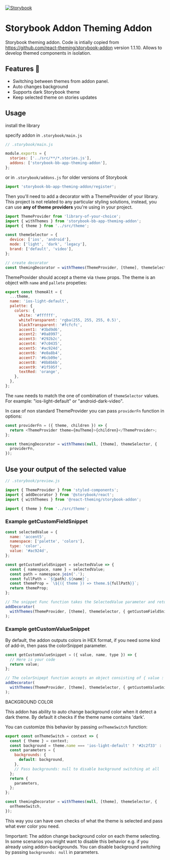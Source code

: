 [![Storybook](https://raw.githubusercontent.com/storybookjs/storybook-addon-console/master/docs/storybook.svg?sanitize=true)](https://react-theming.github.io/storybook-addon)

# Storybook Addon Theming Addon

Storybook theming addon. Code is intially copied from https://github.com/react-theming/storybook-addon version 1.1.10. Allows to develop themed components in isolation.

## Features :dizzy:

- Switching between themes from addon panel.
- Auto changes background
- Supports dark Storybook theme
- Keep selected theme on stories updates

## Usage

install the library

specify addon in `.storybook/main.js`

```js
// .storybook/main.js

module.exports = {
  stories: ['../src/**/*.stories.js'],
  addons: ['storybook-bb-app-theming-addon'],
};
```

or in `.storybook/addons.js` for older versions of Storybook

```js
import 'storybook-bb-app-theming-addon/register';
```

Then you'll need to add a decorator with a ThemeProvider of your library. This project is not related to any particular styling solutions, instead, you can use **any of theme providers** you're using in your project.

```js
import ThemeProvider from 'library-of-your-choice';
import { withThemes } from 'storybook-bb-app-theming-addon';
import { theme } from '../src/theme';

const themeSelector = {
  device: ['ios', 'android'],
  mode: ['light', 'dark', 'legacy'],
  brand: ['default', 'video'],
};

// create decorator
const themingDecorator = withThemes(ThemeProvider, [theme], themeSelector);
```

ThemeProvider should accept a theme via `theme` props. The theme is an object with `name` and `pallete` propeties:

```js
export const themeAlt = {
  ...theme,
  name: 'ios-light-default',
  palette: {
    colors: {
      white: '#ffffff',
      whiteTransparent: 'rgba(255, 255, 255, 0.5)',
      blackTransparent: '#fcfcfc',
      accent1: '#3bd9d6',
      accent2: '#0a8997',
      accent3: '#292b2c',
      accent4: '#7c0435',
      accent5: '#ac924d',
      accent6: '#e0a8b4',
      accent7: '#6cb09e',
      accent8: '#8b8b6b',
      accent9: '#1f595f',
      textRed: 'orange',
    },
  },
};
```

The `name` needs to match the one of combination of `themeSelector` values. For example: "ios-light-default" or "android-dark-video".

In case of non standard ThemeProvider you can pass `providerFn` function in options:

```js
const providerFn = ({ theme, children }) => {
  return <ThemeProvider theme={muTheme}>{children}</ThemeProvider>;
};

const themingDecorator = withThemes(null, [theme], themeSelector, {
  providerFn,
});
```

## Use your output of the selected value

```js
// .storybook/preview.js

import { ThemeProvider } from 'styled-components';
import { addDecorator } from '@storybook/react';
import { withThemes } from '@react-theming/storybook-addon';

import { theme } from '../src/theme';
```

### Example getCustomFieldSnippet

```js
const selectedValue = {
  name: 'accent5',
  namespace: ['palette', 'colors'],
  type: 'color',
  value: '#ac924d',
};

const getCustomFieldSnippet = selectedValue => {
  const { namespace, name } = selectedValue;
  const path = namespace.join('.');
  const fullPath = `${path}.${name}`;
  const themeProp = `\${({ theme }) => theme.${fullPath}}`;
  return themeProp;
};

// The snippet Func function takes the SelectedValue parameter and returns a string
addDecorator(
  withThemes(ThemeProvider, [theme], themeSelector, { getCustomFieldSnippet }),
);
```

### Example getCustomValueSnippet

By default, the addon outputs colors in HEX format, if you need some kind of add-in, then pass the colorSnippet parameter.

```js
const getCustomValueSnippet = ({ value, name, type }) => {
  // Here is your code
  return value;
};

// The colorSnipept function accepts an object consisting of { value : HEX, name: string, type: color}
addDecorator(
  withThemes(ThemeProvider, [theme], themeSelector, { getCustomValueSnippet }),
);
```

BACKGROUND COLOR

This addon has ability to auto change background color when it detect a dark theme. By default it checks if the theme name contains 'dark'.

You can customize this behavior by passing `onThemeSwitch` function:

```js
export const onThemeSwitch = context => {
  const { theme } = context;
  const background = theme.name === 'ios-light-default' ? '#2c2f33' : 'white';
  const parameters = {
    backgrounds: {
      default: background,
    },
    // Pass backgrounds: null to disable background switching at all
  };
  return {
    parameters,
  };
};

const themingDecorator = withThemes(null, [theme], themeSelector, {
  onThemeSwitch,
});
```

This way you can have own checks of what the theme is selected and pass what ever color you need.

!important: The addon change background color on each theme selecting. In some scenarios you might want to disable this behavior e.g. if you already using addon-backgrounds. You can disable background switching by passing `backgrounds: null` in parameters.
